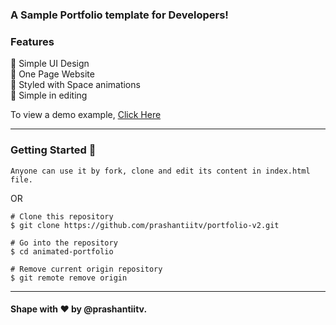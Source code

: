### A Sample Portfolio template for Developers!

### Features

📙 Simple UI Design\
📙 One Page Website\
📙 Styled with Space animations\
📙 Simple in editing

To view a demo example, [Click Here](http://github.com/prashantiitv/portfolio-v2/)

---
### Getting Started 🚀

```Anyone can use it by fork, clone and edit its content in index.html file.```

 OR 
```
# Clone this repository
$ git clone https://github.com/prashantiitv/portfolio-v2.git

# Go into the repository 
$ cd animated-portfolio

# Remove current origin repository
$ git remote remove origin
```

---
#### Shape with ❤ by @prashantiitv. 
